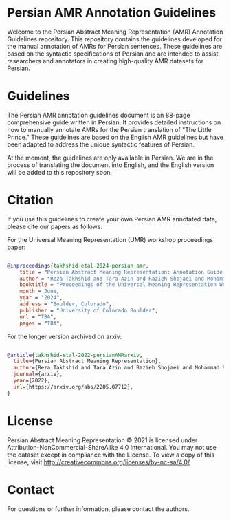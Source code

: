 # Persian AMR Annotation Guidelines
Welcome to the Persian Abstract Meaning Representation (AMR) Annotation Guidelines repository. This repository contains the guidelines developed for the manual annotation of AMRs for Persian sentences. These guidelines are based on the syntactic specifications of Persian and are intended to assist researchers and annotators in creating high-quality AMR datasets for Persian.

# Guidelines
The Persian AMR annotation guidelines document is an 88-page comprehensive guide written in Persian. It provides detailed instructions on how to manually annotate AMRs for the Persian translation of "The Little Prince." These guidelines are based on the English AMR guidelines but have been adapted to address the unique syntactic features of Persian.

At the moment, the guidelines are only available in Persian. We are in the process of translating the document into English, and the English version will be added to this repository soon.

# Citation
If you use this guidelines to create your own Persian AMR annotated data, please cite our papers as follows:

For the Universal Meaning Representation (UMR) workshop proceedings paper:


```bibtex

@inproceedings{takhshid-etal-2024-persian-amr,
    title = "Persian Abstract Meaning Representation: Annotation Guidelines and Gold Standard Dataset",
    author = "Reza Takhshid and Tara Azin and Razieh Shojaei and Mohammad Bahrani",
    booktitle = "Proceedings of the Universal Meaning Representation Workshop",
    month = June,
    year = "2024",
    address = "Boulder, Colorado",
    publisher = "University of Colorado Boulder",
    url = "TBA",
    pages = "TBA",

```
For the longer version archived on arxiv:

```bibtex

@article{takhshid-etal-2022-persianAMRarxiv,
  title={Persian Abstract Meaning Representation},
  author={Reza Takhshid and Tara Azin and Razieh Shojaei and Mohammad Bahrani},
  journal={arxiv},
  year={2022},
  url={https://arxiv.org/abs/2205.07712},
}
```

# License 
Persian Abstract Meaning Representation © 2021 is licensed under Attribution-NonCommercial-ShareAlike 4.0 International. You may not use the dataset except in compliance with the License. To view a copy of this license, visit http://creativecommons.org/licenses/by-nc-sa/4.0/

# Contact
For questions or further information, please contact the authors.

